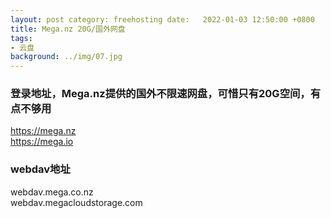 ```yaml
---
layout: post category: freehosting date:   2022-01-03 12:50:00 +0800
title: Mega.nz 20G/国外网盘
tags:
- 云盘
background: ../img/07.jpg
---
```




### 登录地址，Mega.nz提供的国外不限速网盘，可惜只有20G空间，有点不够用<br>
https://mega.nz<br>
https://mega.io

### webdav地址<br>
webdav.mega.co.nz<br>
webdav.megacloudstorage.com<br>